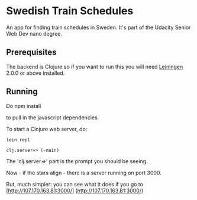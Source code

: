 # Swedish Train Schedules

An app for finding train schedules in Sweden. It's part of the Udacity Senior Web Dev nano degree.


## Prerequisites

The backend is Clojure so if you want to run this you will need [Leiningen][] 2.0.0 or above installed.

[leiningen]: https://github.com/technomancy/leiningen

## Running

Do
        npm install

to pull in the javascript dependencies.

To start a Clojure web server, do:

    lein repl

    clj.server=> (-main)

The 'clj.server=>' part is the prompt you should be seeing.

Now - if the stars align - there is a server running on port 3000.

But, much simpler: you can see what it does if you go to [http://107.170.163.81:3000/] (http://107.170.163.81:3000/)



